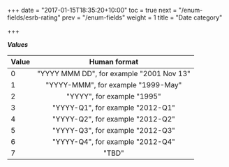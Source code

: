 +++
date = "2017-01-15T18:35:20+10:00"
toc = true
next = "/enum-fields/esrb-rating"
prev = "/enum-fields"
weight = 1
title = "Date category"

+++

***Values***

| Value | Human format |
| ----- |:----:|
| 0     | "YYYY MMM DD", for example "2001 Nov 13" |
| 1     | "YYYY-MMM", for example "1999-May" |
| 2     | "YYYY", for example "1995" |
| 3     | "YYYY-Q1", for example "2012-Q1" |
| 4     | "YYYY-Q2", for example "2012-Q2" |
| 5     | "YYYY-Q3", for example "2012-Q3" |
| 6     | "YYYY-Q4", for example "2012-Q4" |
| 7     | "TBD" |
